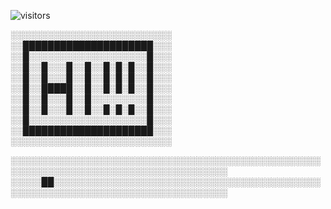 
![visitors](https://vbr.nathanchung.dev/badge?page_id=Bojjiiii.Bojjiiiii&color=00cf00)      

░░░░░░░░░░░░░░░░░░░░░░░░░░  
░░█████████████████████░░░  
░░█░░░░░░░░░░░░░░░░░░░█░░░  
░░█░░█░░░█░░█░░█░█░█░░█░░░  
░░█░░█░░░█░░█░░█░█░█░░█░░░  
░░█░░█████░░█░░█░█░█░░█░░░  
░░█░░█░░░█░░█░░░░░░░░░█░░░  
░░█░░█░░░█░░█░░█░█░█░░█░░░  
░░█░░░░░░░░░░░░░░░░░░░█░░░  
░░█████████████████████░░░  
░░░░░░░░░░░░░░░░░░░░░░░░░░

░░░░░░░░░░░░░░░░░░░░░░░░░░░░░░░░░░░░░░░░░░░░░░░░░░░░░░░░░░░░░░░░░░░░░░░░░░░░░░░░░░░░░  
░░░░░██░░░░░░░░░░░░░░░░░░░░░░░░░░░░░░░░░░░░░░░░░░░░░░░░░░░░░░░░░░░░░░░░░░░░░░░░░░░░░░
